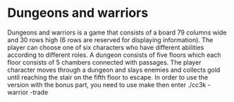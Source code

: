 # Dungeons and warriors
Dungeons and warriors is a game that consists of a board 79 columns wide and 30 rows high (6 rows are reserved for displaying information). The player can choose one of six characters who have different abilities according to different roles. A dungeon consists of five floors which each floor consists of 5 chambers connected with passages. The player character moves through a dungeon and slays enemies and collects gold until reaching the stair on the fifth floor to escape. In order to use the version with the bonus part, you need to use make then enter ./cc3k -warrior -trade 
